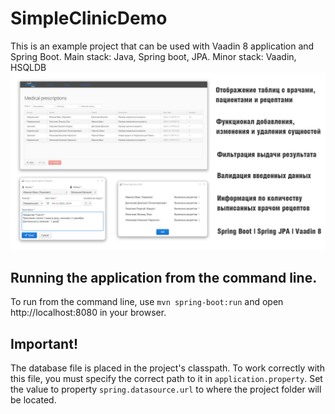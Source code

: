 # SimpleClinicDemo
This is an example project that can be used with Vaadin 8 application and Spring Boot.
Main stack: Java, Spring boot, JPA. Minor stack: Vaadin, HSQLDB
![](src/main/resources/staticImages/presentation.png "Screenshots and information about")
## Running the application from the command line.
To run from the command line, use `mvn spring-boot:run` and open http://localhost:8080 in your browser.
## Important! 
The database file is placed in the project's classpath. To work correctly with this file, you must specify the correct path to it in `application.property`.
Set the value to property `spring.datasource.url` to where the project folder will be located.
